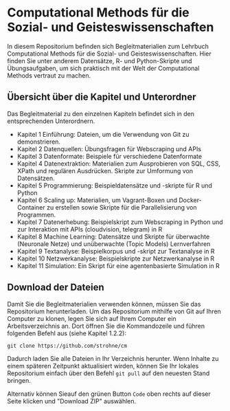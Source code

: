 # Computational Methods für die Sozial- und Geisteswissenschaften

In diesem Repositorium befinden sich Begleitmaterialien zum Lehrbuch Computational Methods für die Sozial- und Geisteswissenschaften. Hier finden Sie unter anderem Datensätze, R- und Python-Skripte und Übungsaufgaben, um sich praktisch mit der Welt der Computational Methods vertraut zu machen. 

## Übersicht über die Kapitel und Unterordner
Das Begleitmaterial zu den einzelnen Kapiteln befindet sich in den entsprechenden Unterordnern.

- Kapitel 1 Einführung: Dateien, um die Verwendung von Git zu demonstrieren.
- Kapitel 2 Datenquellen: Übungsfragen für Webscraping und APIs
- Kapitel 3 Datenformate: Beispiele für verschiedene Datenformate
- Kapitel 4 Datenextraktion: Materialien zum Ausprobieren von SQL, CSS, XPath und regulären Ausdrücken. Skripte zur Umformung von Datensätzen.
- Kapitel 5 Programmierung: Beispieldatensätze und -skripte für R und Python
- Kapitel 6 Scaling up: Materialien, um Vagrant-Boxen und Docker-Container zu erstellen sowie Skripte für die Parallelisierung von Programmen.
- Kapitel 7 Datenerhebung: Beispielskript zum Webscraping in Python und zur Interaktion mit APIs (cloudvision, telegram) in R
- Kapitel 8 Machine Learning: Datensätze und Skripte für überwachte (Neuronale Netze) und unüberwachte (Topic Models) Lernverfahren
- Kapitel 9 Textanalyse: Beispielkorpus und -skript zur Textanalyse in R
- Kapitel 10 Netzwerkanalyse: Beispielskripte zur Netzwerkanalyse in R
- Kapitel 11 Simulation: Ein Skript für eine agentenbasierte Simulation in R
 
## Download der Dateien 
Damit Sie die Begleitmaterialien verwenden können, müssen Sie das Repositorium herunterladen. Um das Repositorium  mithilfe von Git auf Ihren Computer zu klonen, legen Sie sich auf Ihrem Computer ein Arbeitsverzeichnis an. Dort öffnen Sie die Kommandozeile und führen folgenden Befehl aus (siehe Kapitel 1.2.2):

```git clone https://github.com/strohne/cm``` 

Dadurch laden Sie alle Dateien in Ihr Verzeichnis herunter. Wenn Inhalte zu einem späteren Zeitpunkt 
aktualisiert wirden, können Sie Ihr lokales Repositorium einfach über den Befehl `git pull` auf den neuesten Stand bringen. 

Alternativ können Sieauf den grünen Button `Code` oben rechts auf dieser Seite klicken und "Download ZIP" auswählen. 

